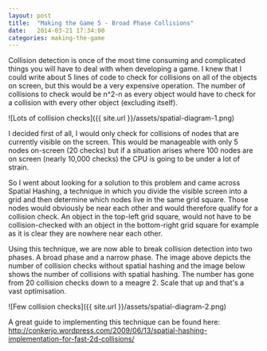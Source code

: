 ```yaml
---
layout: post
title:  "Making the Game 5 - Broad Phase Collisions"
date:   2014-03-21 17:34:00
categories: making-the-game
---
```


Collision detection is once of the most time consuming and complicated things you will have to deal with when developing a game. I knew that I could write about 5 lines of code to check for collisions on all of the objects on screen, but this would be a very expensive operation. The number of collisions to check would be n^2-n as every object would have to check for a collision with every other object (excluding itself).

![Lots of collision checks]({{ site.url }}/assets/spatial-diagram-1.png)

I decided first of all, I would only check for collisions of nodes that are currently visible on the screen. This would be manageable with only 5 nodes on-screen (20 checks) but if a situation arises where 100 nodes are on screen (nearly 10,000 checks) the CPU is going to be under a lot of strain.

So I went about looking for a solution to this problem and came across Spatial Hashing, a technique in which you divide the visible screen into a grid and then determine which nodes live in the same grid square. Those nodes would obviously be near each other and would therefore qualify for a collision check. An object in the top-left grid square, would not have to be collision-checked with an object in the bottom-right grid square for example as it is clear they are nowhere near each other.

Using this technique, we are now able to break collision detection into two phases. A broad phase and a narrow phase. The image above depicts the number of collision checks without spatial hashing and the image below shows the number of collisions with spatial hashing. The number has gone from 20 collision checks down to a meagre 2. Scale that up and that's a vast optimisation.

![Few collision checks]({{ site.url }}/assets/spatial-diagram-2.png)

A great guide to implementing this technique can be found here:
<a href="http://conkerjo.wordpress.com/2009/06/13/spatial-hashing-implementation-for-fast-2d-collisions/" target="_blank">http://conkerjo.wordpress.com/2009/06/13/spatial-hashing-implementation-for-fast-2d-collisions/</a>
